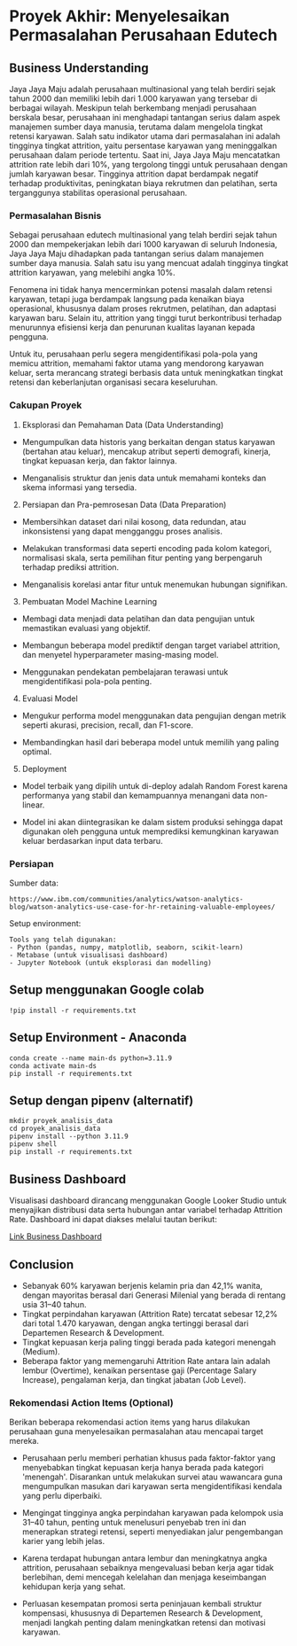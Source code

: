 # Proyek Akhir: Menyelesaikan Permasalahan Perusahaan Edutech

## Business Understanding

Jaya Jaya Maju adalah perusahaan multinasional yang telah berdiri sejak tahun 2000 dan memiliki lebih dari 1.000 karyawan yang tersebar di berbagai wilayah. Meskipun telah berkembang menjadi perusahaan berskala besar, perusahaan ini menghadapi tantangan serius dalam aspek manajemen sumber daya manusia, terutama dalam mengelola tingkat retensi karyawan. Salah satu indikator utama dari permasalahan ini adalah tingginya tingkat attrition, yaitu persentase karyawan yang meninggalkan perusahaan dalam periode tertentu. Saat ini, Jaya Jaya Maju mencatatkan attrition rate lebih dari 10%, yang tergolong tinggi untuk perusahaan dengan jumlah karyawan besar. Tingginya attrition dapat berdampak negatif terhadap produktivitas, peningkatan biaya rekrutmen dan pelatihan, serta terganggunya stabilitas operasional perusahaan.

### Permasalahan Bisnis

Sebagai perusahaan edutech multinasional yang telah berdiri sejak tahun 2000 dan mempekerjakan lebih dari 1000 karyawan di seluruh Indonesia, Jaya Jaya Maju dihadapkan pada tantangan serius dalam manajemen sumber daya manusia. Salah satu isu yang mencuat adalah tingginya tingkat attrition karyawan, yang melebihi angka 10%.

Fenomena ini tidak hanya mencerminkan potensi masalah dalam retensi karyawan, tetapi juga berdampak langsung pada kenaikan biaya operasional, khususnya dalam proses rekrutmen, pelatihan, dan adaptasi karyawan baru. Selain itu, attrition yang tinggi turut berkontribusi terhadap menurunnya efisiensi kerja dan penurunan kualitas layanan kepada pengguna.

Untuk itu, perusahaan perlu segera mengidentifikasi pola-pola yang memicu attrition, memahami faktor utama yang mendorong karyawan keluar, serta merancang strategi berbasis data untuk meningkatkan tingkat retensi dan keberlanjutan organisasi secara keseluruhan.

### Cakupan Proyek

1. Eksplorasi dan Pemahaman Data (Data Understanding)

- Mengumpulkan data historis yang berkaitan dengan status karyawan (bertahan atau keluar), mencakup atribut seperti demografi, kinerja, tingkat kepuasan kerja, dan faktor lainnya.

- Menganalisis struktur dan jenis data untuk memahami konteks dan skema informasi yang tersedia.

2. Persiapan dan Pra-pemrosesan Data (Data Preparation)

- Membersihkan dataset dari nilai kosong, data redundan, atau inkonsistensi yang dapat mengganggu proses analisis.

- Melakukan transformasi data seperti encoding pada kolom kategori, normalisasi skala, serta pemilihan fitur penting yang berpengaruh terhadap prediksi attrition.

- Menganalisis korelasi antar fitur untuk menemukan hubungan signifikan.

3. Pembuatan Model Machine Learning

- Membagi data menjadi data pelatihan dan data pengujian untuk memastikan evaluasi yang objektif.

- Membangun beberapa model prediktif dengan target variabel attrition, dan menyetel hyperparameter masing-masing model.

- Menggunakan pendekatan pembelajaran terawasi untuk mengidentifikasi pola-pola penting.

4. Evaluasi Model

- Mengukur performa model menggunakan data pengujian dengan metrik seperti akurasi, precision, recall, dan F1-score.

- Membandingkan hasil dari beberapa model untuk memilih yang paling optimal.

5. Deployment

- Model terbaik yang dipilih untuk di-deploy adalah Random Forest karena performanya yang stabil dan kemampuannya menangani data non-linear.

- Model ini akan diintegrasikan ke dalam sistem produksi sehingga dapat digunakan oleh pengguna untuk memprediksi kemungkinan karyawan keluar berdasarkan input data terbaru.

### Persiapan

Sumber data:

```
https://www.ibm.com/communities/analytics/watson-analytics-blog/watson-analytics-use-case-for-hr-retaining-valuable-employees/
```

Setup environment:

```
Tools yang telah digunakan:
- Python (pandas, numpy, matplotlib, seaborn, scikit-learn)
- Metabase (untuk visualisasi dashboard)
- Jupyter Notebook (untuk eksplorasi dan modelling)
```

## Setup menggunakan Google colab

```
!pip install -r requirements.txt
```

## Setup Environment - Anaconda

```
conda create --name main-ds python=3.11.9
conda activate main-ds
pip install -r requirements.txt
```

## Setup dengan pipenv (alternatif)

```
mkdir proyek_analisis_data
cd proyek_analisis_data
pipenv install --python 3.11.9
pipenv shell
pip install -r requirements.txt
```

## Business Dashboard

Visualisasi dashboard dirancang menggunakan Google Looker Studio untuk menyajikan distribusi data serta hubungan antar variabel terhadap Attrition Rate. Dashboard ini dapat diakses melalui tautan berikut:

[Link Business Dashboard](https://lookerstudio.google.com/reporting/73380f5a-a925-43f1-b872-9aa9e49fa236)

## Conclusion

- Sebanyak 60% karyawan berjenis kelamin pria dan 42,1% wanita, dengan mayoritas berasal dari Generasi Milenial yang berada di rentang usia 31–40 tahun.
- Tingkat perpindahan karyawan (Attrition Rate) tercatat sebesar 12,2% dari total 1.470 karyawan, dengan angka tertinggi berasal dari Departemen Research & Development.
- Tingkat kepuasan kerja paling tinggi berada pada kategori menengah (Medium).
- Beberapa faktor yang memengaruhi Attrition Rate antara lain adalah lembur (Overtime), kenaikan persentase gaji (Percentage Salary Increase), pengalaman kerja, dan tingkat jabatan (Job Level).

### Rekomendasi Action Items (Optional)

Berikan beberapa rekomendasi action items yang harus dilakukan perusahaan guna menyelesaikan permasalahan atau mencapai target mereka.

- Perusahaan perlu memberi perhatian khusus pada faktor-faktor yang menyebabkan tingkat kepuasan kerja hanya berada pada kategori 'menengah'. Disarankan untuk melakukan survei atau wawancara guna mengumpulkan masukan dari karyawan serta mengidentifikasi kendala yang perlu diperbaiki.

- Mengingat tingginya angka perpindahan karyawan pada kelompok usia 31–40 tahun, penting untuk menelusuri penyebab tren ini dan menerapkan strategi retensi, seperti menyediakan jalur pengembangan karier yang lebih jelas.

- Karena terdapat hubungan antara lembur dan meningkatnya angka attrition, perusahaan sebaiknya mengevaluasi beban kerja agar tidak berlebihan, demi mencegah kelelahan dan menjaga keseimbangan kehidupan kerja yang sehat.

- Perluasan kesempatan promosi serta peninjauan kembali struktur kompensasi, khususnya di Departemen Research & Development, menjadi langkah penting dalam meningkatkan retensi dan motivasi karyawan.
